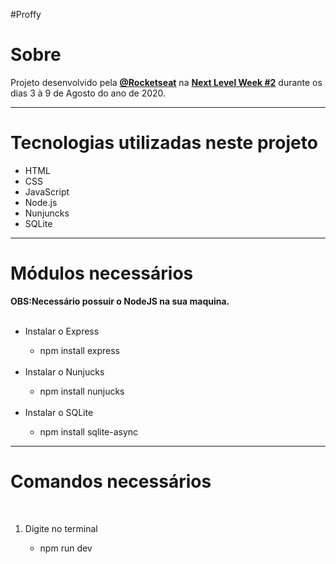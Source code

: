#Proffy

<h1>Sobre</h1>
Projeto desenvolvido pela <strong><a href="https://github.com/Rocketseat">@Rocketseat</a></strong> na <strong><a href="https://nextlevelweek.com/inscricao/2">Next Level Week #2</a></strong> durante os dias 3 à 9 de Agosto do ano de 2020.

<hr>

<h1>Tecnologias utilizadas neste projeto</h1>
<ul>
  <li>HTML</li>
  <li>CSS</li>
  <li>JavaScript</li>
  <li>Node.js</li>
  <li>Nunjuncks</li>
  <li>SQLite</li>
</ul>

<hr>

<h1>Módulos necessários</h1>
<strong>OBS:Necessário possuir o NodeJS na sua maquina.</strong>
<br>
<br>

<ul>
  <li>Instalar o Express</li>
  <ul>
    <li>npm install express</li>
  </ul>  
  <br>
  <li>Instalar o Nunjucks</li>
  <ul>
    <li>npm install nunjucks</li>
  </ul> 
  <br>
  <li>Instalar o SQLite</li>
  <ul>
    <li>npm install sqlite-async</li>
  </ul> 
</ul>

<hr>

<h1>Comandos necessários</h1>
<br>
<ol>
  <li>Digite no terminal</li>
  <ul>
    <li>npm run dev</li>
  </ul>
</ol>  






